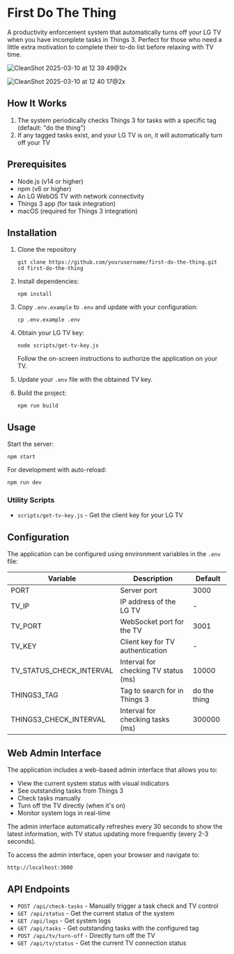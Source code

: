 # First Do The Thing

A productivity enforcement system that automatically turns off your LG TV when you have incomplete tasks in Things 3. Perfect for those who need a little extra motivation to complete their to-do list before relaxing with TV time.

![CleanShot 2025-03-10 at 12 39 49@2x](https://github.com/user-attachments/assets/6791bc67-9a14-453e-a649-d0f32b2aed57)

![CleanShot 2025-03-10 at 12 40 17@2x](https://github.com/user-attachments/assets/85ce0dc5-f1c7-48b3-bb19-548e67edf904)


## How It Works

1. The system periodically checks Things 3 for tasks with a specific tag (default: "do the thing")
2. If any tagged tasks exist, and your LG TV is on, it will automatically turn off your TV

## Prerequisites

- Node.js (v14 or higher)
- npm (v6 or higher)
- An LG WebOS TV with network connectivity
- Things 3 app (for task integration)
- macOS (required for Things 3 integration)

## Installation

1. Clone the repository

   ```
   git clone https://github.com/yourusername/first-do-the-thing.git
   cd first-do-the-thing
   ```

2. Install dependencies:

   ```
   npm install
   ```

3. Copy `.env.example` to `.env` and update with your configuration:

   ```
   cp .env.example .env
   ```

4. Obtain your LG TV key:

   ```
   node scripts/get-tv-key.js
   ```

   Follow the on-screen instructions to authorize the application on your TV.

5. Update your `.env` file with the obtained TV key.

6. Build the project:
   ```
   npm run build
   ```

## Usage

Start the server:

```
npm start
```

For development with auto-reload:

```
npm run dev
```

### Utility Scripts

- `scripts/get-tv-key.js` - Get the client key for your LG TV

## Configuration

The application can be configured using environment variables in the `.env` file:

| Variable                 | Description                          | Default      |
| ------------------------ | ------------------------------------ | ------------ |
| PORT                     | Server port                          | 3000         |
| TV_IP                    | IP address of the LG TV              | -            |
| TV_PORT                  | WebSocket port for the TV            | 3001         |
| TV_KEY                   | Client key for TV authentication     | -            |
| TV_STATUS_CHECK_INTERVAL | Interval for checking TV status (ms) | 10000        |
| THINGS3_TAG              | Tag to search for in Things 3        | do the thing |
| THINGS3_CHECK_INTERVAL   | Interval for checking tasks (ms)     | 300000       |

## Web Admin Interface

The application includes a web-based admin interface that allows you to:

- View the current system status with visual indicators
- See outstanding tasks from Things 3
- Check tasks manually
- Turn off the TV directly (when it's on)
- Monitor system logs in real-time

The admin interface automatically refreshes every 30 seconds to show the latest information, with TV status updating more frequently (every 2-3 seconds).

To access the admin interface, open your browser and navigate to:

```
http://localhost:3000
```

## API Endpoints

- `POST /api/check-tasks` - Manually trigger a task check and TV control
- `GET /api/status` - Get the current status of the system
- `GET /api/logs` - Get system logs
- `GET /api/tasks` - Get outstanding tasks with the configured tag
- `POST /api/tv/turn-off` - Directly turn off the TV
- `GET /api/tv/status` - Get the current TV connection status
